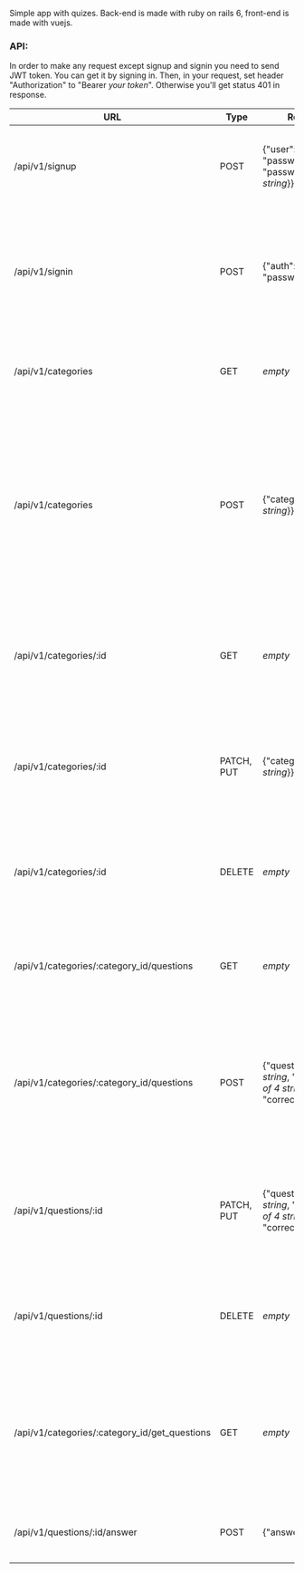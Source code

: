 Simple app with quizes. Back-end is made with ruby on rails 6, front-end is made with vuejs.

### API:

In order to make any request except signup and signin you need to send JWT token. You can get it by signing in. Then, in your request, set header "Authorization" to "Bearer *your token*". Otherwise you'll get status 401 in response.

| URL | Type | Request body | Response | Description |
| --- | --- | --- | --- | --- |
| /api/v1/signup | POST | {"user": {"name": *string*, "password": *string*, "password_confirmation": *string*}} | {} | URL to signup. All params are required. Returns empty json on success |
| /api/v1/signin | POST | {"auth": {"name": *string*, "password": *string*}} | { "jwt": *jwt_token* } | URL to signin. All params are required. Returns jwt token on success, status 404 when user is not found. |
| /api/v1/categories | GET | *empty* | [{"id": *integer*, "title": *string*}] | Returns array with ids and titles of all quiz categories |
| /api/v1/categories | POST | {"category": {"title": *string*}} | *empty* or {"error": { *param*: [ *errors* ]} | Creating category. All params are required. Returns empty json on success, or json with errors assigned to each attribute when wrong attributes are given |
| /api/v1/categories/:id | GET | *empty* | {"category": {"title": *string*}, "questions": [{"id": *integer*, "content": *string*, "answers": *array of 4 strings*, "correct_answer": *string*}]} | Returns title of category and questions belonging to this category |
| /api/v1/categories/:id | PATCH, PUT | {"category": {"title": *string*}} | {} | Updates category with id given in URL. All params are required. Returns empty json on success |
| /api/v1/categories/:id | DELETE | *empty* | {} | Deletes category with id given in URL. Returns empty json on success |
| /api/v1/categories/:category_id/questions | GET | *empty* | {"questions": [{"id": *integer*, "content": *string*, "answers": *array of 4 strings*, "correct_answer": *string*}]} | Returns json with questions belonging to category with id given in URL | 
| /api/v1/categories/:category_id/questions | POST | {"question": {"content": *string*, "answers": *array of 4 strings*, "correct_answer": *string*}} | {} | Creates question belonging to category with id given in URL. All params are required. Returns empty json on success | 
| /api/v1/questions/:id | PATCH, PUT | {"question": { "content": *string*, "answers": *array of 4 strings*, "correct_answer": *string*}} | {} | Updates question with id given in URL. All params are required. Returns empty json on success |
| /api/v1/questions/:id | DELETE | *empty* | {} | Deletes question with id given in URL. Returns empty json on success |
| /api/v1/categories/:category_id/get_questions | GET | *empty* | {"questions": [{"id": *integer*, "content": *string*, "answers": *array of 4 strings*}]} | Gets 5 random questions from category with id given in URL. Doesn't return correct answer |
| /api/v1/questions/:id/answer | POST | {"answer": *string*} | {"is_correct": boolean} | Answer to question with id given in URL. |
